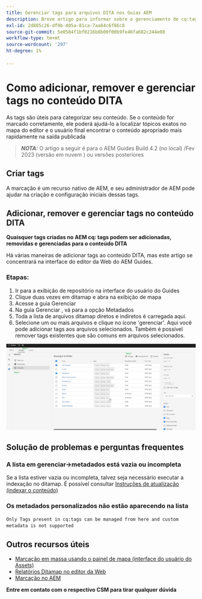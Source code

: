```yaml
---
title: Gerenciar tags para arquivos DITA nos Guias AEM
description: Breve artigo para informar sobre o gerenciamento de cq:tags em guias AEM
exl-id: 2d805c26-df9b-405a-81ca-7aa84c6f86c8
source-git-commit: 5e0584f1bf0216b8b00f00b9fe46fa682c244e08
workflow-type: tm+mt
source-wordcount: '297'
ht-degree: 1%

---
```


# Como adicionar, remover e gerenciar tags no conteúdo DITA

As tags são úteis para categorizar seu conteúdo. Se o conteúdo for marcado corretamente, ele poderá ajudá-lo a localizar tópicos exatos no mapa do editor e o usuário final encontrar o conteúdo apropriado mais rapidamente na saída publicada

> **_NOTA:_**  O artigo a seguir é para o AEM Guides Build 4.2 (no local) /Fev 2023 (versão em nuvem ) ou versões posteriores


## Criar tags

A marcação é um recurso nativo de AEM, e seu administrador de AEM pode ajudar na criação e configuração iniciais dessas tags.


## Adicionar, remover e gerenciar tags no conteúdo DITA

**Quaisquer tags criadas no AEM cq: tags podem ser adicionadas, removidas e gerenciadas para o conteúdo DITA**

Há várias maneiras de adicionar tags ao conteúdo DITA, mas este artigo se concentrará na interface do editor da Web do AEM Guides.

### Etapas:

1. Ir para a exibição de repositório na interface do usuário do Guides
2. Clique duas vezes em ditamap e abra na exibição de mapa
3. Acesse a guia Gerenciar
4. Na guia Gerenciar , vá para a opção Metadados
5. Toda a lista de arquivos ditamap diretos e indiretos é carregada aqui.
6. Selecione um ou mais arquivos e clique no ícone &#39;gerenciar&#39;. Aqui você pode adicionar tags aos arquivos selecionados.
Também é possível remover tags existentes que são comuns em arquivos selecionados.

<img title="Gerenciar tags em guias AEM " alt="Gerenciar tags no DITA " src="ManageTags.jpg">

## Solução de problemas e perguntas frequentes

### A lista em gerenciar->metadados está vazia ou incompleta

Se a lista estiver vazia ou incompleta, talvez seja necessário executar a indexação no ditamap. É possível consultar [Instruções de atualização (indexar o conteúdo)](/help/product-guide/install-guide/upgrade-xml-documentation.md#steps-to-index-the-existing-content-to-use-the-new-find-and-replace%3A)

### Os metadados personalizados não estão aparecendo na lista

`Only Tags present in cq:tags can be managed from here and custom metadata is not supported`




## Outros recursos úteis

- [Marcação em massa usando o painel de mapa (interface do usuário do Assets)](/help/product-guide/user-guide/map-editor-bulk-tagging.md)
- [Relatórios Ditamap no editor da Web](/help/product-guide/user-guide/reports-web-editor.md)
- [Marcação no AEM](https://experienceleague.adobe.com/docs/experience-manager-learn/assets/configuring/tagging.html?lang=en)


**Entre em contato com o respectivo CSM para tirar qualquer dúvida**
